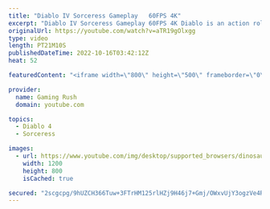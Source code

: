 ```yaml
---
title: "Diablo IV Sorceress Gameplay   60FPS 4K"
excerpt: "Diablo IV Sorceress Gameplay 60FPS 4K Diablo is an action role-playing hack and slash dungeon crawler video game series ..."
originalUrl: https://youtube.com/watch?v=aTR19gOlxgg
type: video
length: PT21M10S
publishedDateTime: 2022-10-16T03:42:12Z
heat: 52

featuredContent: "<iframe width=\"800\" height=\"500\" frameborder=\"0\" src=\"https://www.youtube.com/embed/aTR19gOlxgg\" allow=\"accelerometer; autoplay; encrypted-media; gyroscope; picture-in-picture\" allowfullscreen></iframe>"

provider:
  name: Gaming Rush
  domain: youtube.com

topics:
  - Diablo 4
  - Sorceress

images:
  - url: https://www.youtube.com/img/desktop/supported_browsers/dinosaur.png
    width: 1200
    height: 800
    isCached: true

secured: "2scgcpg/9hUZCH366Tuw+3FTrHM125rlHZj9H46j7+Gmj/OWxvUjY3ogzVe4RLHsNyb2jTpzrcvAZpRP27k2h5IxzSHpe9R+4QMNT7rNoV+RD0T1UWyLswKgK+Cg6gO8GCgB96vp52aHYdmS2zx1zCVLr2oWE2+oBsO/odFkegDD49EfPJGkFm7M5SB/Ewf+7R1KKmUUvrEOO30pCL0t2f2Uru9GJial2Fw7G8i3OE4GUW9ZbUnzUeOoT8dKSfU+JYjFhqNr0WDFPsnvZ1vbXiN+OtF9xPwqRJYsyFVHaCBKwoNY9xv12HGwsW1WJdvrKNwPJDGrtwyUQrgkrNHfnZ+GiDKCtTxBwjvdTg6VFhcE0Y/SmCSGvPY/XmvfDFwEwruXYytBRU7V4JGBQyRpJbUEsv43i9V1rwTFeJuZFvA=;0FqY6QpsDgDHC6SI7ooBhw=="
---
```


